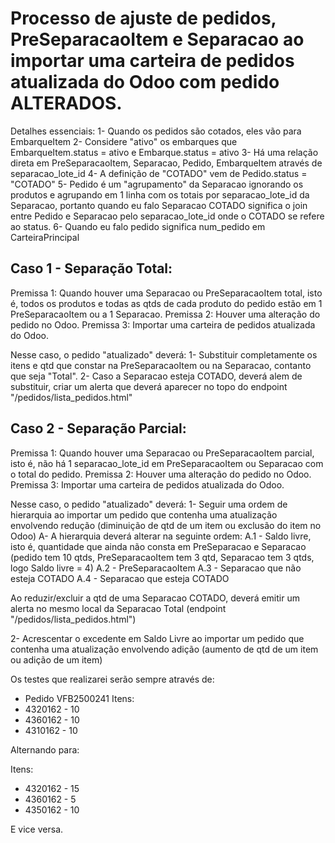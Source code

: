 # Processo de ajuste de pedidos, PreSeparacaoItem e Separacao ao importar uma carteira de pedidos atualizada do Odoo com pedido ALTERADOS.

Detalhes essenciais:
1- Quando os pedidos são cotados, eles vão para EmbarqueItem
2- Considere "ativo" os embarques que EmbarqueItem.status = ativo e Embarque.status = ativo
3- Há uma relação direta em PreSeparacaoItem, Separacao, Pedido, EmbarqueItem através de separacao_lote_id
4- A definição de "COTADO" vem de Pedido.status = "COTADO"
5- Pedido é um "agrupamento" da Separacao ignorando os produtos e agrupando em 1 linha com os totais por separacao_lote_id da Separacao, portanto quando eu falo Separacao COTADO significa o join entre Pedido e Separacao pelo separacao_lote_id onde o COTADO se refere ao status.
6- Quando eu falo pedido significa num_pedido em CarteiraPrincipal

## Caso 1 - Separação Total:
Premissa 1: Quando houver uma Separacao ou PreSeparacaoItem total, isto é, todos os produtos e todas as qtds de cada produto do pedido estão em 1 PreSeparacaoItem ou a 1 Separacao.
Premissa 2: Houver uma alteração do pedido no Odoo.
Premissa 3: Importar uma carteira de pedidos atualizada do Odoo.

Nesse caso, o pedido "atualizado" deverá:
1- Substituir completamente os itens e qtd que constar na PreSeparacaoItem ou na Separacao, contanto que seja "Total".
2- Caso a Separacao esteja COTADO, deverá alem de substituir, criar um alerta que deverá aparecer no topo do endpoint "/pedidos/lista_pedidos.html"

## Caso 2 - Separação Parcial:
Premissa 1: Quando houver uma Separacao ou PreSeparacaoItem parcial, isto é, não há 1 separacao_lote_id em PreSeparacaoItem ou Separacao com o total do pedido.
Premissa 2: Houver uma alteração do pedido no Odoo.
Premissa 3: Importar uma carteira de pedidos atualizada do Odoo.

Nesse caso, o pedido "atualizado" deverá:
1- Seguir uma ordem de hierarquia ao importar um pedido que contenha uma atualização envolvendo redução (diminuição de qtd de um item ou exclusão do item no Odoo)
A- A hierarquia deverá alterar na seguinte ordem:
A.1 - Saldo livre, isto é, quantidade que ainda não consta em PreSeparacao e Separacao (pedido tem 10 qtds, PreSeparacaoItem tem 3 qtd, Separacao tem 3 qtds, logo Saldo livre = 4)
A.2 - PreSeparacaoItem
A.3 - Separacao que não esteja COTADO
A.4 - Separacao que esteja COTADO

Ao reduzir/excluir a qtd de uma Separacao COTADO, deverá emitir um alerta no mesmo local da Separacao Total (endpoint "/pedidos/lista_pedidos.html")

2- Acrescentar o excedente em Saldo Livre ao importar um pedido que contenha uma atualização envolvendo adição (aumento de qtd de um item ou adição de um item)


Os testes que realizarei serão sempre através de:
- Pedido VFB2500241
Itens:
- 4320162 - 10
- 4360162 - 10
- 4310162 - 10

Alternando para:

Itens:
- 4320162 - 15
- 4360162 - 5
- 4350162 - 10

E vice versa.